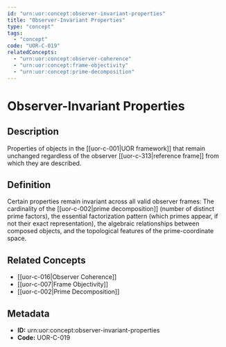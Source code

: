 ```yaml
---
id: "urn:uor:concept:observer-invariant-properties"
title: "Observer-Invariant Properties"
type: "concept"
tags:
  - "concept"
code: "UOR-C-019"
relatedConcepts:
  - "urn:uor:concept:observer-coherence"
  - "urn:uor:concept:frame-objectivity"
  - "urn:uor:concept:prime-decomposition"
---
```


# Observer-Invariant Properties

## Description

Properties of objects in the [[uor-c-001|UOR framework]] that remain unchanged regardless of the observer [[uor-c-313|reference frame]] from which they are described.

## Definition

Certain properties remain invariant across all valid observer frames: The cardinality of the [[uor-c-002|prime decomposition]] (number of distinct prime factors), the essential factorization pattern (which primes appear, if not their exact representation), the algebraic relationships between composed objects, and the topological features of the prime-coordinate space.

## Related Concepts

- [[uor-c-016|Observer Coherence]]
- [[uor-c-007|Frame Objectivity]]
- [[uor-c-002|Prime Decomposition]]

## Metadata

- **ID:** urn:uor:concept:observer-invariant-properties
- **Code:** UOR-C-019
